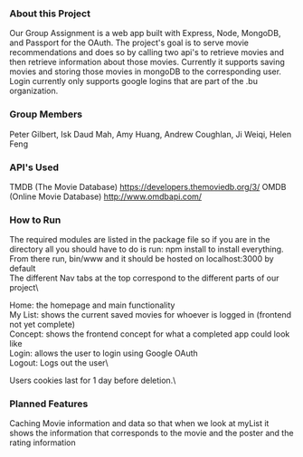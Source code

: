 ### About this Project
Our Group Assignment is a web app built with Express, Node, MongoDB, and Passport for the OAuth. The project's goal is to serve movie recommendations and does so by calling two api's to retrieve movies and then retrieve information about those movies. Currently it supports saving movies and storing those movies in mongoDB to the corresponding user. Login currently only supports google logins that are part of the .bu organization. 

### Group Members
Peter Gilbert, Isk Daud Mah, Amy Huang, Andrew Coughlan, Ji Weiqi, Helen Feng

### API's Used
TMDB (The Movie Database) https://developers.themoviedb.org/3/
OMDB (Online Movie Database) http://www.omdbapi.com/

### How to Run
The required modules are listed in the package file so if you are in the directory all you should have to do is run: npm install to install everything.\
From there run, bin/www and it should be hosted on localhost:3000 by default\
The different Nav tabs at the top correspond to the different parts of our project\

Home: the homepage and main functionality\
My List: shows the current saved movies for whoever is logged in (frontend not yet complete)\
Concept: shows the frontend concept for what a completed app could look like\
Login: allows the user to login using Google OAuth\
Logout: Logs out the user\

Users cookies last for 1 day before deletion.\

### Planned Features
Caching Movie information and data so that when we look at myList it shows the information that corresponds to the movie and the poster and the rating information
